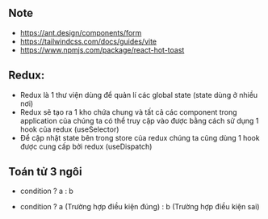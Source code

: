 ## Note

- https://ant.design/components/form
- https://tailwindcss.com/docs/guides/vite
- https://www.npmjs.com/package/react-hot-toast


## Redux: 
 - Redux là 1 thư viện dùng để quản lí các global state (state dùng ở nhiều nơi)
 - Redux sẽ tạo ra 1 kho chứa chung và tất cả các component trong application của chúng ta có thể truy cập vào được bằng cách sử dụng 1 hook của redux (useSelector)
 - Để cập nhật state bên trong store của redux chúng ta cũng dùng 1 hook được cung cấp bởi redux (useDispatch)


## Toán tử 3 ngôi

 - condition ? a : b

 - condition ? a (Trường hợp điều kiện đúng) : b (Trường hợp điều kiện sai)